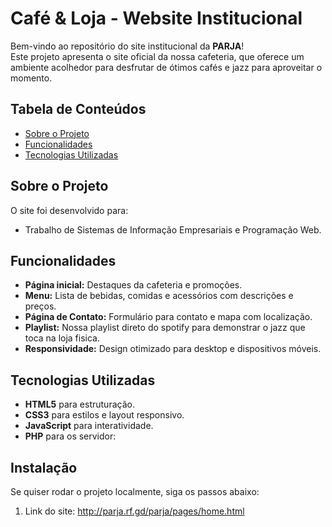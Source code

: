 # Café & Loja - Website Institucional

Bem-vindo ao repositório do site institucional da **PARJA**!  
Este projeto apresenta o site oficial da nossa cafeteria, que oferece um ambiente acolhedor para desfrutar de ótimos cafés e jazz para aproveitar o momento.

## Tabela de Conteúdos

- [Sobre o Projeto](#sobre-o-projeto)
- [Funcionalidades](#funcionalidades)
- [Tecnologias Utilizadas](#tecnologias-utilizadas)

## Sobre o Projeto

O site foi desenvolvido para:

- Trabalho de Sistemas de Informação Empresariais e Programação Web.

## Funcionalidades

- **Página inicial:** Destaques da cafeteria e promoções.
- **Menu:** Lista de bebidas, comidas e acessórios com descrições e preços.
- **Página de Contato:** Formulário para contato e mapa com localização.
- **Playlist:** Nossa playlist direto do spotify para demonstrar o jazz que toca na loja fisica.
- **Responsividade:** Design otimizado para desktop e dispositivos móveis.

## Tecnologias Utilizadas

- **HTML5** para estruturação.
- **CSS3** para estilos e layout responsivo.
- **JavaScript** para interatividade.
- **PHP** para os servidor:

## Instalação

Se quiser rodar o projeto localmente, siga os passos abaixo:

1. Link do site:
   http://parja.rf.gd/parja/pages/home.html
